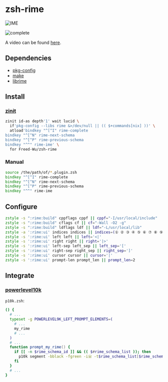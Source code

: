 # zsh-rime

![IME](https://github.com/Freed-Wu/zsh-rime/assets/32936898/4b569c55-97e3-4a73-99c3-a8daaeaa6a7d)

![complete](https://github.com/Freed-Wu/zsh-rime/assets/32936898/589d588c-05c0-4ae0-8708-9791d4221d0a)

A video can be found [here](https://asciinema.org/a/660633).

## Dependencies

- [pkg-config](https://www.freedesktop.org/wiki/Software/pkg-config/)
- [make](https://www.gnu.org/software/make/)
- [librime](https://github.com/rime/librime)

## Install

### [zinit](https://github.com/zdharma-continuum/zinit/)

```zsh
zinit id-as depth'1' wait lucid \
  if'pkg-config --libs rime &>/dev/null || (( $+commands[nix] ))' \
  atload'bindkey "^[^I" rime-complete
bindkey "^[^N" rime-next-schema
bindkey "^[^P" rime-previous-schema
bindkey "^^" rime-ime' \
  for Freed-Wu/zsh-rime
```

### Manual

```zsh
source /the/path/of/*.plugin.zsh
bindkey "^[^I" rime-complete
bindkey "^[^N" rime-next-schema
bindkey "^[^P" rime-previous-schema
bindkey "^^" rime-ime
```

## Configure

```zsh
zstyle -s ":rime:build" cppflags cppf || cppf="-I/usr/local/include"
zstyle -s ":rime:build" cflags cf || cf="-Wall -O2 -g"
zstyle -s ":rime:build" ldflags ldf || ldf="-L/usr/local/lib"
zstyle -a ':rime:ui' indices indices || indices=(① ② ③ ④ ⑤ ⑥ ⑦ ⑧ ⑨ ⓪)
zstyle -s ':rime:ui' left left || left='<|'
zstyle -s ':rime:ui' right right || right='|>'
zstyle -s ':rime:ui' left-sep left_sep || left_sep='['
zstyle -s ':rime:ui' right-sep right_sep || right_sep=']'
zstyle -s ':rime:ui' cursor cursor || cursor='|'
zstyle -s ':rime:ui' prompt-len prompt_len || prompt_len=2
```

## Integrate

### [powerlevel10k](https://github.com/romkatv/powerlevel10k)

`p10k.zsh`:

```zsh
() {
  # ...
  typeset -g POWERLEVEL9K_LEFT_PROMPT_ELEMENTS=(
    # ...
    my_rime
    # ...
  )
  # ...
  function prompt_my_rime() {
    if [[ -n $rime_schema_id ]] && (( $#rime_schema_list )); then
      p10k segment -bblack -fgreen -iㄓ -t$rime_schema_list[$rime_schema_id]
    fi
  }
  # ...
}
```
